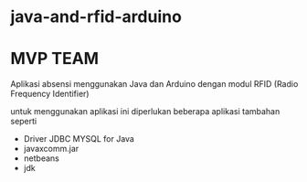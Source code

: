 # java-and-rfid-arduino
# MVP TEAM
Aplikasi absensi menggunakan Java dan Arduino dengan modul RFID (Radio Frequency Identifier)

untuk menggunakan aplikasi ini diperlukan beberapa aplikasi tambahan seperti
- Driver JDBC MYSQL for Java
- javaxcomm.jar
- netbeans
- jdk
